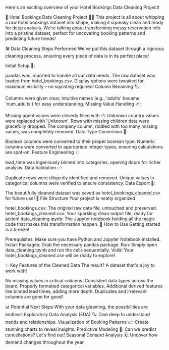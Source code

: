 Here's an exciting overview of your Hotel Bookings Data Cleaning Project!

🏨 Hotel Bookings Data Cleaning Project 🧹✨
This project is all about whipping a raw hotel bookings dataset into shape, making it squeaky clean and ready for deep analysis. We're talking about transforming messy reservation info into a pristine dataset, perfect for uncovering booking patterns and predicting future trends!

🛠️ Data Cleaning Steps Performed
We've put this dataset through a rigorous cleaning process, ensuring every piece of data is in its perfect place!

Initial Setup 🚀:

pandas was imported to handle all our data needs.
The raw dataset was loaded from hotel_bookings.csv.
Display options were tweaked for maximum visibility – no squinting required!
Column Renaming 🏷️:

Columns were given clear, intuitive names (e.g., 'adults' became 'num_adults') for easy understanding.
Missing Value Handling 🩹:

Missing agent values were cleverly filled with -1.
Unknown country values were replaced with 'Unknown'.
Rows with missing children data were gracefully dropped.
The company column, riddled with too many missing values, was completely removed.
Data Type Conversion 🔄:

Boolean columns were converted to their proper boolean type.
Numeric columns were converted to appropriate integer types, ensuring calculations are spot-on.
Feature Engineering 💡:

lead_time was ingeniously binned into categories, opening doors for richer analysis.
Data Validation ✅:

Duplicate rows were diligently identified and removed.
Unique values in categorical columns were verified to ensure consistency.
Data Export 💾:

The beautifully cleaned dataset was saved as hotel_bookings_cleaned.csv for future use!
📂 File Structure
Your project is neatly organized:

hotel_bookings.csv: The original raw data file, untouched and preserved.
hotel_bookings_cleaned.csv: Your sparkling clean output file, ready for action!
data_cleaning.ipynb: The Jupyter notebook holding all the magic code that makes this transformation happen.
🚀 How to Use
Getting started is a breeze!

Prerequisites: Make sure you have Python and Jupyter Notebook installed.
Install Packages: Grab the necessary pandas package.
Run: Simply open data_cleaning.ipynb and run the cells sequentially.
Voilà! Your hotel_bookings_cleaned.csv will be ready to explore!

✨ Key Features of the Cleaned Data
The result? A dataset that's a joy to work with!

No missing values in critical columns.
Consistent data types across the board.
Properly formatted categorical variables.
Additional derived features like binned lead times, adding more depth.
Duplicates and irrelevant columns are gone for good!

📊 Potential Next Steps
With your data gleaming, the possibilities are endless!
Exploratory Data Analysis (EDA) 🔍: Dive deep to understand trends and relationships.
Visualization of Booking Patterns 📈: Create stunning charts to reveal insights.
Predictive Modeling 🔮: Can we predict cancellations? Let's find out!
Seasonal Demand Analysis 🗓️: Uncover how demand changes throughout the year.
